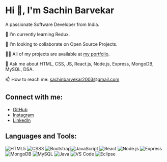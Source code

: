 # Hi 👋, I'm Sachin Barvekar
A passionate Software Developer from India.

🌱 I’m currently learning Redux.

👯 I’m looking to collaborate on Open Source Projects.

👨‍💻 All of my projects are available at [my portfolio](https://sachin-barvekar.github.io/personal_portfolio/).

💬 Ask me about HTML, CSS, JS, React.js, Node.js, Express, MongoDB, MySQL, DSA.

📫 How to reach me: sachinbarvekar2003@gmail.com

## Connect with me:
- [GitHub](https://github.com/sachin-barvekar)
- [Instagram](https://www.instagram.com/_sachin_barvekar_/)
- [LinkedIn](https://www.linkedin.com/in/sachin-barvekar-2874481a2/)

## Languages and Tools:  
![HTML5](https://img.icons8.com/color/48/000000/html-5.png) ![CSS3](https://img.icons8.com/color/48/000000/css3.png) ![Bootstrap](https://img.icons8.com/color/48/000000/bootstrap.png)![JavaScript](https://img.icons8.com/color/48/000000/javascript.png) ![React](https://img.icons8.com/color/48/000000/react-native.png) ![Node.js](https://img.icons8.com/color/48/000000/nodejs.png) ![Express](https://img.icons8.com/color/48/000000/express.png) ![MongoDB](https://img.icons8.com/color/48/000000/mongodb.png) ![MySQL](https://img.icons8.com/fluency/48/000000/mysql-logo.png) ![Java](https://img.icons8.com/color/48/000000/java-coffee-cup-logo.png) ![VS Code](https://img.icons8.com/color/48/000000/visual-studio-code-2019.png) ![Eclipse](https://img.icons8.com/officel/48/000000/java-eclipse.png)
